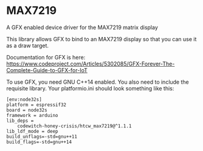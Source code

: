 # MAX7219

A GFX enabled device driver for the MAX7219 matrix display

This library allows GFX to bind to an MAX7219 display so that you can use it as a draw target.

Documentation for GFX is here: https://www.codeproject.com/Articles/5302085/GFX-Forever-The-Complete-Guide-to-GFX-for-IoT

To use GFX, you need GNU C++14 enabled. You also need to include the requisite library. Your platformio.ini should look something like this:

```
[env:node32s]
platform = espressif32
board = node32s
framework = arduino
lib_deps = 
	codewitch-honey-crisis/htcw_max7219@^1.1.1
lib_ldf_mode = deep
build_unflags=-std=gnu++11
build_flags=-std=gnu++14
```